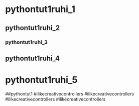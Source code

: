 # pythontut1ruhi_1

## pythontut1ruhi_2
### pythontut1ruhi_3
## pythontut1ruhi_4
# pythontut1ruhi_5
##pythontut1
#ilikecreativecontrollers
#ilikecreativecontrollers
#ilikecreativecontrollers
#ilikecreativecontrollers
